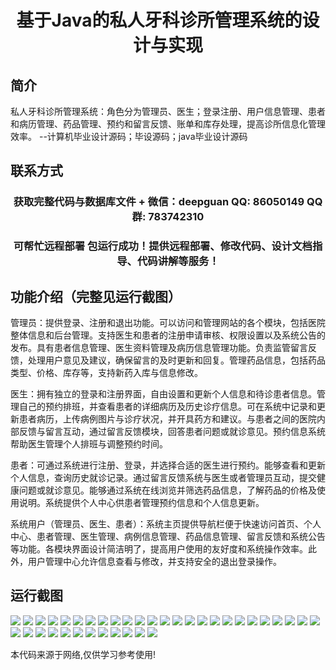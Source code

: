 <p><h1 align="center">基于Java的私人牙科诊所管理系统的设计与实现</h1></p>

## 简介
私人牙科诊所管理系统：角色分为管理员、医生；登录注册、用户信息管理、患者和病历管理、药品管理、预约和留言反馈、账单和库存处理，提高诊所信息化管理效率。    --计算机毕业设计源码；毕设源码；java毕业设计源码


## 联系方式
<p><h3 align="center">获取完整代码与数据库文件 + 微信：deepguan QQ: 86050149 QQ群: 783742310</h3></p>
<p><h3 align="center">可帮忙远程部署 包运行成功！提供远程部署、修改代码、设计文档指导、代码讲解等服务！</h3></p>

## 功能介绍（完整见运行截图）
管理员：提供登录、注册和退出功能。可以访问和管理网站的各个模块，包括医院整体信息和后台管理。支持医生和患者的注册申请审核、权限设置以及系统公告的发布。具有患者信息管理、医生资料管理及病历信息管理功能。负责监管留言反馈，处理用户意见及建议，确保留言的及时更新和回复。管理药品信息，包括药品类型、价格、库存等，支持新药入库与信息修改。

医生：拥有独立的登录和注册界面，自由设置和更新个人信息和待诊患者信息。管理自己的预约排班，并查看患者的详细病历及历史诊疗信息。可在系统中记录和更新患者病历，上传病例图片与诊疗状况，并开具药方和建议。与患者之间的医院内部反馈与留言互动，通过留言反馈模块，回答患者问题或就诊意见。预约信息系统帮助医生管理个人排班与调整预约时间。

患者：可通过系统进行注册、登录，并选择合适的医生进行预约。能够查看和更新个人信息，查询历史就诊记录。通过留言反馈系统与医生或者管理员互动，提交健康问题或就诊意见。能够通过系统在线浏览并筛选药品信息，了解药品的价格及使用说明。系统提供个人中心供患者管理预约信息和个人信息更新。

系统用户（管理员、医生、患者）：系统主页提供导航栏便于快速访问首页、个人中心、患者管理、医生管理、病例信息管理、药品信息管理、留言反馈和系统公告等功能。各模块界面设计简洁明了，提高用户使用的友好度和系统操作效率。此外，用户管理中心允许信息查看与修改，并支持安全的退出登录操作。


## 运行截图
![](https://bs-1329754181.cos.ap-shanghai.myqcloud.com/ssm/PrivateDentalClinicManagementSystem/img/001.jpg)
![](https://bs-1329754181.cos.ap-shanghai.myqcloud.com/ssm/PrivateDentalClinicManagementSystem/img/002.jpg)
![](https://bs-1329754181.cos.ap-shanghai.myqcloud.com/ssm/PrivateDentalClinicManagementSystem/img/003.jpg)
![](https://bs-1329754181.cos.ap-shanghai.myqcloud.com/ssm/PrivateDentalClinicManagementSystem/img/004.jpg)
![](https://bs-1329754181.cos.ap-shanghai.myqcloud.com/ssm/PrivateDentalClinicManagementSystem/img/005.jpg)
![](https://bs-1329754181.cos.ap-shanghai.myqcloud.com/ssm/PrivateDentalClinicManagementSystem/img/006.jpg)
![](https://bs-1329754181.cos.ap-shanghai.myqcloud.com/ssm/PrivateDentalClinicManagementSystem/img/007.jpg)
![](https://bs-1329754181.cos.ap-shanghai.myqcloud.com/ssm/PrivateDentalClinicManagementSystem/img/008.jpg)
![](https://bs-1329754181.cos.ap-shanghai.myqcloud.com/ssm/PrivateDentalClinicManagementSystem/img/009.jpg)
![](https://bs-1329754181.cos.ap-shanghai.myqcloud.com/ssm/PrivateDentalClinicManagementSystem/img/010.jpg)
![](https://bs-1329754181.cos.ap-shanghai.myqcloud.com/ssm/PrivateDentalClinicManagementSystem/img/011.jpg)
![](https://bs-1329754181.cos.ap-shanghai.myqcloud.com/ssm/PrivateDentalClinicManagementSystem/img/012.jpg)
![](https://bs-1329754181.cos.ap-shanghai.myqcloud.com/ssm/PrivateDentalClinicManagementSystem/img/013.jpg)
![](https://bs-1329754181.cos.ap-shanghai.myqcloud.com/ssm/PrivateDentalClinicManagementSystem/img/014.jpg)
![](https://bs-1329754181.cos.ap-shanghai.myqcloud.com/ssm/PrivateDentalClinicManagementSystem/img/015.jpg)
![](https://bs-1329754181.cos.ap-shanghai.myqcloud.com/ssm/PrivateDentalClinicManagementSystem/img/016.jpg)
![](https://bs-1329754181.cos.ap-shanghai.myqcloud.com/ssm/PrivateDentalClinicManagementSystem/img/017.jpg)
![](https://bs-1329754181.cos.ap-shanghai.myqcloud.com/ssm/PrivateDentalClinicManagementSystem/img/018.jpg)
![](https://bs-1329754181.cos.ap-shanghai.myqcloud.com/ssm/PrivateDentalClinicManagementSystem/img/019.jpg)
![](https://bs-1329754181.cos.ap-shanghai.myqcloud.com/ssm/PrivateDentalClinicManagementSystem/img/020.jpg)
![](https://bs-1329754181.cos.ap-shanghai.myqcloud.com/ssm/PrivateDentalClinicManagementSystem/img/021.jpg)
![](https://bs-1329754181.cos.ap-shanghai.myqcloud.com/ssm/PrivateDentalClinicManagementSystem/img/022.jpg)
![](https://bs-1329754181.cos.ap-shanghai.myqcloud.com/ssm/PrivateDentalClinicManagementSystem/img/023.jpg)
![](https://bs-1329754181.cos.ap-shanghai.myqcloud.com/ssm/PrivateDentalClinicManagementSystem/img/024.jpg)
![](https://bs-1329754181.cos.ap-shanghai.myqcloud.com/ssm/PrivateDentalClinicManagementSystem/img/025.jpg)
![](https://bs-1329754181.cos.ap-shanghai.myqcloud.com/ssm/PrivateDentalClinicManagementSystem/img/026.jpg)
![](https://bs-1329754181.cos.ap-shanghai.myqcloud.com/ssm/PrivateDentalClinicManagementSystem/img/027.jpg)
![](https://bs-1329754181.cos.ap-shanghai.myqcloud.com/ssm/PrivateDentalClinicManagementSystem/img/028.jpg)
![](https://bs-1329754181.cos.ap-shanghai.myqcloud.com/ssm/PrivateDentalClinicManagementSystem/img/029.jpg)
![](https://bs-1329754181.cos.ap-shanghai.myqcloud.com/ssm/PrivateDentalClinicManagementSystem/img/030.jpg)
![](https://bs-1329754181.cos.ap-shanghai.myqcloud.com/ssm/PrivateDentalClinicManagementSystem/img/031.jpg)
![](https://bs-1329754181.cos.ap-shanghai.myqcloud.com/ssm/PrivateDentalClinicManagementSystem/img/032.jpg)
![](https://bs-1329754181.cos.ap-shanghai.myqcloud.com/ssm/PrivateDentalClinicManagementSystem/img/033.jpg)
![](https://bs-1329754181.cos.ap-shanghai.myqcloud.com/ssm/PrivateDentalClinicManagementSystem/img/034.jpg)
![](https://bs-1329754181.cos.ap-shanghai.myqcloud.com/ssm/PrivateDentalClinicManagementSystem/img/035.jpg)
![](https://bs-1329754181.cos.ap-shanghai.myqcloud.com/ssm/PrivateDentalClinicManagementSystem/img/036.jpg)
![](https://bs-1329754181.cos.ap-shanghai.myqcloud.com/ssm/PrivateDentalClinicManagementSystem/img/037.jpg)

<p>本代码来源于网络,仅供学习参考使用!</p>
